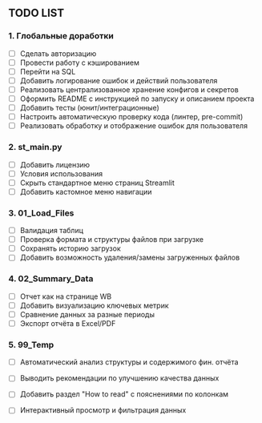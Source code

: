 ## TODO LIST

### 1. Глобальные доработки 

* [ ] Сделать авторизацию
* [ ] Провести работу с кэшированием
* [ ] Перейти на SQL 
* [ ] Добавить логирование ошибок и действий пользователя
* [ ] Реализовать централизованное хранение конфигов и секретов
* [ ] Оформить README с инструкцией по запуску и описанием проекта
* [ ] Добавить тесты (юнит/интеграционные)
* [ ] Настроить автоматическую проверку кода (линтер, pre-commit)
* [ ] Реализовать обработку и отображение ошибок для пользователя

### 2. st_main.py

* [ ] Добавить лицензию
* [ ] Условия использования
* [ ] Скрыть стандартное меню страниц Streamlit
* [ ] Добавить кастомное меню навигации

### 3. 01_Load_Files

* [ ] Валидация таблиц
* [ ] Проверка формата и структуры файлов при загрузке
* [ ] Сохранять историю загрузок
* [ ] Добавить возможность удаления/замены загруженных файлов

### 4. 02_Summary_Data

* [ ] Отчет как на странице WB
* [ ] Добавить визуализацию ключевых метрик
* [ ] Сравнение данных за разные периоды
* [ ] Экспорт отчёта в Excel/PDF

### 5. 99_Temp

* [ ] Автоматический анализ структуры и содержимого фин. отчёта
* [ ] Выводить рекомендации по улучшению качества данных
* [ ] Добавить раздел "How to read" с пояснениями по колонкам
* [ ] Интерактивный просмотр и фильтрация данных

